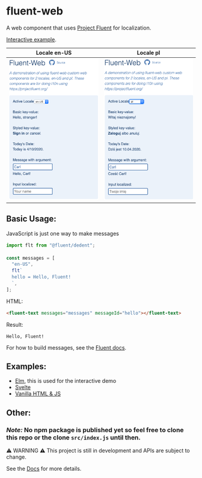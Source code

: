 # fluent-web

A web component that uses [Project Fluent](https://projectfluent.org/) for localization.

[Interactive example](https://wolfadex.github.io/fluent-web/).

| Locale en-US                                            | Locale pl                                         |
| ------------------------------------------------------- | ------------------------------------------------- |
| ![example result locale en-US](./screen_shot_en-us.png) | ![example result locale pl](./screen_shot_pl.png) |

## Basic Usage:

JavaScript is just one way to make messages

```js
import flt from "@fluent/dedent";

const messages = [
  "en-US",
  flt`
  hello = Hello, Fluent!
  `,
];
```

HTML:

```html
<fluent-text messages="messages" messageId="hello"></fluent-text>
```

Result:

```
Hello, Fluent!
```

For how to build messages, see the [Fluent docs](https://github.com/projectfluent/fluent/wiki).

## Examples:

- [Elm](./src/example/elm), this is used for the interactive demo
- [Svelte](.src/example/svelte)
- [Vanilla HTML & JS](.src/example/vanillajs)

## Other:

### **_Note:_** No npm package is published yet so feel free to clone this repo or the clone `src/index.js` until then.

⚠️ WARNING ⚠️ This project is still in development and APIs are subject to change.

See the [Docs](./docs/index.md) for more details.
